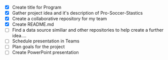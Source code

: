 - [x] Create title for Program
- [x] Gather project idea and it's description of Pro-Soccer-Stastics
- [x] Create a collaborative repository for my team
- [x] Create README.md
- [ ] Find a data source similiar and other repositories to help create a further idea....
- [ ] Schedule presentation in Teams
- [ ] Plan goals for the project
- [ ] Create PowerPoint presentation
